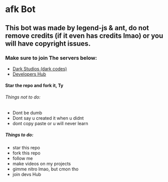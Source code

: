 # afk Bot
## This bot was made by legend-js & ant, do not remove credits (if it even has credits lmao) or you will have copyright issues.
### Make sure to join The servers below:
- [Dark Studios (dark codes)](https://discord.gg/devs)
- [Developers Hub](https://discord.gg/avbmZBrDsk)
#### Star the repo and fork it, Ty
###### Things not to do:
- Dont be dumb
- Dont say u created it when u didnt
- dont copy paste or u will never learn
##### Things to do:
- star this repo
- fork this repo
- follow me
- make videos on my projects
- gimme nitro lmao, but cmon tho
- join devs Hub
